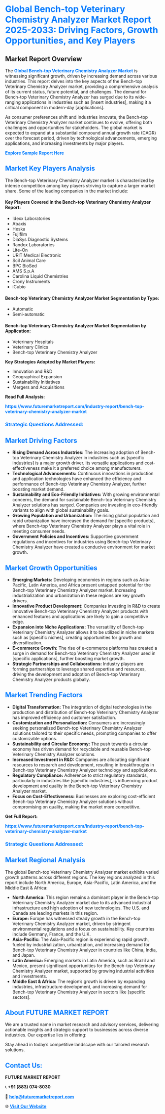 <h1 style="color: #007BFF;">Global Bench-top Veterinary Chemistry Analyzer Market Report 2025-2033: Driving Factors, Growth Opportunities, and Key Players</h1>

<section id="overview">
<h2>Market Report Overview</h2>
<p>The <a href="https://www.futuremarketreport.com/industry-report/bench-top-veterinary-chemistry-analyzer-market" style="color: #007BFF; text-decoration: none;"><strong>Global Bench-top Veterinary Chemistry Analyzer Market</strong></a> is witnessing significant growth, driven by increasing demand across various industries. This report delves into the key aspects of the Bench-top Veterinary Chemistry Analyzer market, providing a comprehensive analysis of its current status, future potential, and challenges. The demand for Bench-top Veterinary Chemistry Analyzer has surged due to its wide-ranging applications in industries such as [insert industries], making it a critical component in modern-day [applications].</p>
<p>As consumer preferences shift and industries innovate, the Bench-top Veterinary Chemistry Analyzer market continues to evolve, offering both challenges and opportunities for stakeholders. The global market is expected to expand at a substantial compound annual growth rate (CAGR) over the forecast period, driven by technological advancements, emerging applications, and increasing investments by major players.</p>
</section>

<section id="overview">
<p><a href="https://www.futuremarketreport.com/request-sample/reportId=127494" style="color: #007BFF; text-decoration: none;"><strong>Explore Sample Report Here</strong></a></p>
</section>

<section id="key-players">
<h2 style="color: #007BFF;">Market Key Players Analysis</h2>
<p>The Bench-top Veterinary Chemistry Analyzer market is characterized by intense competition among key players striving to capture a larger market share. Some of the leading companies in the market include:</p>
<h4>Key Players Covered in the Bench-top Veterinary Chemistry Analyzer Report:</h4>
<ul><li>Idexx Laboratories</li><li>Abaxis</li><li>Heska</li><li>Fujifilm</li><li>DiaSys Diagnostic Systems</li><li>Randox Laboratories</li><li>Lite-On</li><li>URIT Medical Electronic</li><li>Scil Animal Care</li><li>BPC BioSed</li><li>AMS S.p.A</li><li>Carolina Liquid Chemistries</li><li>Crony Instruments</li><li>iCubio</li></ul>
<h4>Bench-top Veterinary Chemistry Analyzer Market Segmentation by Type:</h4>
<ul><li>Automatic</li><li>Semi-automatic</li></ul>

<h4>Bench-top Veterinary Chemistry Analyzer Market Segmentation by Application:</h4>
<ul><li>Veterinary Hospitals</li><li>Veterinary Clinics</li><li>Bench-top Veterinary Chemistry Analyzer</li></ul>
<p><strong>Key Strategies Adopted by Market Players:</strong></p>
<ul>
<li>Innovation and R&D</li>
<li>Geographical Expansion</li>
<li>Sustainability Initiatives</li>
<li>Mergers and Acquisitions</li>
</ul>
</section>

<section>
<p><strong>Read Full Analysis: </strong></p><a href="https://www.futuremarketreport.com/industry-report/bench-top-veterinary-chemistry-analyzer-market" style="color: #007BFF; text-decoration: none;"><strong>https://www.futuremarketreport.com/industry-report/bench-top-veterinary-chemistry-analyzer-market</strong></a>
<h3 style="color: #007BFF;">Strategic Questions Addressed:</h3>
</section>

<section id="driving-factors">
<h2 style="color: #007BFF;">Market Driving Factors</h2>
<ul>
<li><strong>Rising Demand Across Industries:</strong> The increasing adoption of Bench-top Veterinary Chemistry Analyzer in industries such as [specific industries] is a major growth driver. Its versatile applications and cost-effectiveness make it a preferred choice among manufacturers.</li>
<li><strong>Technological Advancements:</strong> Continuous innovations in production and application technologies have enhanced the efficiency and performance of Bench-top Veterinary Chemistry Analyzer, further boosting market demand.</li>
<li><strong>Sustainability and Eco-Friendly Initiatives:</strong> With growing environmental concerns, the demand for sustainable Bench-top Veterinary Chemistry Analyzer solutions has surged. Companies are investing in eco-friendly variants to align with global sustainability goals.</li>
<li><strong>Growing Population and Urbanization:</strong> The rising global population and rapid urbanization have increased the demand for [specific products], where Bench-top Veterinary Chemistry Analyzer plays a vital role in meeting consumer needs.</li>
<li><strong>Government Policies and Incentives:</strong> Supportive government regulations and incentives for industries using Bench-top Veterinary Chemistry Analyzer have created a conducive environment for market growth.</li>
</ul>
</section>

<section id="growth-opportunities">
<h2 style="color: #007BFF;">Market Growth Opportunities</h2>
<ul>
<li><strong>Emerging Markets:</strong> Developing economies in regions such as Asia-Pacific, Latin America, and Africa present untapped potential for the Bench-top Veterinary Chemistry Analyzer market. Increasing industrialization and urbanization in these regions are key growth drivers.</li>
<li><strong>Innovative Product Development:</strong> Companies investing in R&D to create innovative Bench-top Veterinary Chemistry Analyzer products with enhanced features and applications are likely to gain a competitive edge.</li>
<li><strong>Expansion into Niche Applications:</strong> The versatility of Bench-top Veterinary Chemistry Analyzer allows it to be utilized in niche markets such as [specific niches], creating opportunities for growth and diversification.</li>
<li><strong>E-commerce Growth:</strong> The rise of e-commerce platforms has created a surge in demand for Bench-top Veterinary Chemistry Analyzer used in [specific applications], further boosting market growth.</li>
<li><strong>Strategic Partnerships and Collaborations:</strong> Industry players are forming partnerships to leverage shared expertise and resources, driving the development and adoption of Bench-top Veterinary Chemistry Analyzer products globally.</li>
</ul>
</section>

<section id="trending-factors">
<h2 style="color: #007BFF;">Market Trending Factors</h2>
<ul>
<li><strong>Digital Transformation:</strong> The integration of digital technologies in the production and distribution of Bench-top Veterinary Chemistry Analyzer has improved efficiency and customer satisfaction.</li>
<li><strong>Customization and Personalization:</strong> Consumers are increasingly seeking personalized Bench-top Veterinary Chemistry Analyzer solutions tailored to their specific needs, prompting companies to offer customizable options.</li>
<li><strong>Sustainability and Circular Economy:</strong> The push towards a circular economy has driven demand for recyclable and reusable Bench-top Veterinary Chemistry Analyzer solutions.</li>
<li><strong>Increased Investment in R&D:</strong> Companies are allocating significant resources to research and development, resulting in breakthroughs in Bench-top Veterinary Chemistry Analyzer technology and applications.</li>
<li><strong>Regulatory Compliance:</strong> Adherence to strict regulatory standards, particularly in industries like [specific industries], is influencing product development and quality in the Bench-top Veterinary Chemistry Analyzer market.</li>
<li><strong>Focus on Cost-Effectiveness:</strong> Businesses are exploring cost-efficient Bench-top Veterinary Chemistry Analyzer solutions without compromising on quality, making the market more competitive.</li>
</ul>
</section>

<section>
<p><strong>Get Full Report: </strong></p><a href="https://www.futuremarketreport.com/industry-report/bench-top-veterinary-chemistry-analyzer-market" style="color: #007BFF; text-decoration: none;"><strong>https://www.futuremarketreport.com/industry-report/bench-top-veterinary-chemistry-analyzer-market</strong></a>
<h3 style="color: #007BFF;">Strategic Questions Addressed:</h3>
</section>


<section id="regional-analysis">
<h2 style="color: #007BFF;">Market Regional Analysis</h2>
<p>The global Bench-top Veterinary Chemistry Analyzer market exhibits varied growth patterns across different regions. The key regions analyzed in this report include North America, Europe, Asia-Pacific, Latin America, and the Middle East & Africa:</p>
<ul>
<li><strong>North America:</strong> This region remains a dominant player in the Bench-top Veterinary Chemistry Analyzer market due to its advanced industrial infrastructure and high adoption of new technologies. The U.S. and Canada are leading markets in this region.</li>
<li><strong>Europe:</strong> Europe has witnessed steady growth in the Bench-top Veterinary Chemistry Analyzer market, driven by stringent environmental regulations and a focus on sustainability. Key countries include Germany, France, and the U.K.</li>
<li><strong>Asia-Pacific:</strong> The Asia-Pacific region is experiencing rapid growth, fueled by industrialization, urbanization, and increasing demand for Bench-top Veterinary Chemistry Analyzer in countries like China, India, and Japan.</li>
<li><strong>Latin America:</strong> Emerging markets in Latin America, such as Brazil and Mexico, present significant opportunities for the Bench-top Veterinary Chemistry Analyzer market, supported by growing industrial activities and investments.</li>
<li><strong>Middle East & Africa:</strong> The region’s growth is driven by expanding industries, infrastructure development, and increasing demand for Bench-top Veterinary Chemistry Analyzer in sectors like [specific sectors].</li>
</ul>
</section>

<footer>
<h2 style="color: #007BFF;">About FUTURE MARKET REPORT</h2>
<p>We are a trusted name in market research and advisory services, delivering actionable insights and strategic support to businesses across diverse industries. Our expertise lies in offering:</p>

<p>Stay ahead in today’s competitive landscape with our tailored research solutions.</p>

<h2 style="color: #007BFF;">Contact Us:</h2>
<p><strong>FUTURE MARKET REPORT</strong></p>
<p>📞 <strong>+91 (883) 074-8030</strong></p>
<p>📧 <strong><a href="mailto:help@futuremarketreport.com" style="color: #007BFF;">help@futuremarketreport.com</a></strong></p>
<p>🌐 <strong><a href="https://www.futuremarketreport.com/" style="color: #007BFF;">Visit Our Website</a></strong></p>
</footer>